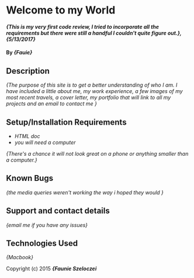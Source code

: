 # Welcome to my World

#### _{This is my very first code review, I tried to incorporate all the requirements but there were still a handful I couldn't quite figure out.}, {5/13/2017}_

#### By _**{Fauie}**_

## Description

_{The purpose of this site is to get a better understanding of who I am. I have included a little about me, my work experience, a few images of my most recent travels, a cover letter, my portfolio that will link to all my projects and an email to contact me }_

## Setup/Installation Requirements

* _HTML doc_
* _you will need a computer_


_{There's a chance it will not look great on a phone or anything smaller than a computer.}_

## Known Bugs

_{the media queries weren't working the way i hoped they would }_

## Support and contact details

_{email me if you have any issues}_

## Technologies Used

_{Macbook}_



Copyright (c) 2015 **_{Faunie Szeloczei_**
